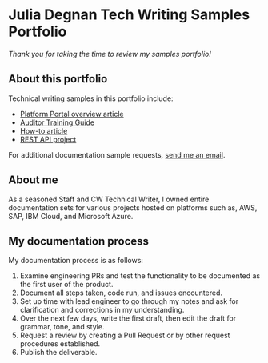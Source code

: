 # Julia Degnan Tech Writing Samples Portfolio

*Thank you for taking the time to review my samples portfolio!*

## About this portfolio

Technical writing samples in this portfolio include:
* [Platform Portal overview article](/Julia's%20Tech%20Writing%20Samples%20Portfolio/Samples/Knowledge%20Base%20Article.md)
* [Auditor Training Guide](/Julia's%20Tech%20Writing%20Samples%20Portfolio/Samples/Auditor_TrainingGuideDEG.pdf)
* [How-to article](/Julia's%20Tech%20Writing%20Samples%20Portfolio/Samples/How-to.md)
* [REST API project](/Julia's%20Tech%20Writing%20Samples%20Portfolio/Samples/REST_API_Sample.md)

For additional documentation sample requests, <a href="mailto:JuliaLDegnan@yahoo.com">send me an email</a>.

## About me

As a seasoned Staff and CW Technical Writer, I owned entire documentation sets for various projects hosted on platforms such as, AWS, SAP, IBM Cloud, and Microsoft Azure.

## My documentation process

My documentation process is as follows:

 1. Examine engineering PRs and test the functionality to be documented as the first user of the product.
 2. Document all steps taken, code run, and issues encountered.
 3. Set up time with lead engineer to go through my notes and ask for clarification and corrections in my understanding.
 4. Over the next few days, write the first draft, then edit the draft for grammar, tone, and style.
 5. Request a review by creating a Pull Request or by other request procedures established.
 6. Publish the deliverable.


